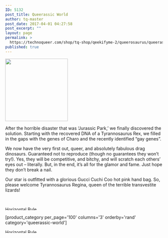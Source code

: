 ```yaml
---
ID: 5132
post_title: Queerassic World
author: tq-master
post_date: 2017-04-01 04:27:58
post_excerpt: ""
layout: page
permalink: >
  https://technoqueer.com/shop/tq-shop/qeekifyme-2/queerosaurus/queerassic-world/
published: true
---
```

<img src="https://technoqueer.com/shop/wp-content/uploads/2017/03/btn-queerassic-world.png" alt="" width="200" height="200" class="alignleft size-full wp-image-3362" /><p style="text-align: left;">After the horrible disaster that was ‘Jurassic Park,’ we finally discovered the solution. Starting with the recovered DNA of a Tyrannosaurus Rex, we filled in the gaps with the genes of Charo and the recently identified “gay genes”.

We now have the very first out, queer, and absolutely fabulous drag dinosaurs. Guaranteed not to reproduce (though no guarantees they won’t try!). Yes, they will be competitive, and bitchy, and will scratch each others’ eyes out – literally. But, in the end, it’s all for the glamor and fame. Just hope they don’t break a nail.

Our star is outfitted with a glorious Gucci Cuchi Coo hot pink hand bag. So, please welcome Tyrannosaurus Regina, queen of the terrible transvestite lizards!</p>
&nbsp;<br clear="all">

<img class="aligncenter size-full wp-image-99" src="https://technoqueer.com/shop/wp-content/uploads/2017/03/Rainbow-HR.jpg" alt="Horizontal Rule" width="800" height="11" />


[product_category per_page='100' columns='3' orderby='rand' category='queerassic-world']

<img src="https://technoqueer.com/shop/wp-content/uploads/2017/03/Rainbow-HR.jpg" alt="Horizontal Rule" width="800" height="11" class="aligncenter size-full wp-image-99" />